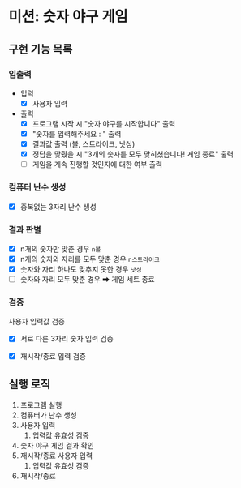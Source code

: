# 미션: 숫자 야구 게임

## 구현 기능 목록

### 입출력
- 입력
  - [X] 사용자 입력
  
- 출력
  - [X] 프로그램 시작 시 "숫자 야구를 시작합니다" 출력 
  - [X] "숫자를 입력해주세요 : " 출력
  - [X] 결과값 출력 (볼, 스트라이크, 낫싱)
  - [X] 정답을 맞췄을 시 "3개의 숫자를 모두 맞히셨습니다! 게임 종료" 출력
  - [ ] 게임을 계속 진행할 것인지에 대한 여부 출력

### 컴퓨터 난수 생성
- [X] 중복없는 3자리 난수 생성

### 결과 판별 
- [X] n개의 숫자만 맞춘 경우 `n볼`
- [X] n개의 숫자와 자리를 모두 맞춘 경우 `n스트라이크`
- [X] 숫자와 자리 하나도 맞추지 못한 경우 `낫싱`
- [ ] 숫자와 자리 모두 맞춘 경우 ➡ 게임 세트 종료

### 검증
사용자 입력값 검증
  - [X] 서로 다른 3자리 숫자 입력 검증
  - [X] 재시작/종료 입력 검증



## 실행 로직

1. 프로그램 실행
2. 컴퓨터가 난수 생성
3. 사용자 입력
    1. 입력값 유효성 검증
4. 숫자 야구 게임 결과 확인
5. 재시작/종료 사용자 입력
    1. 입력값 유효성 검증
6. 재시작/종료
